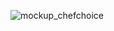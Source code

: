![mockup_chefchoice](https://github.com/ilmicuy/superheroes-apps/assets/126063465/97afd648-83db-41ea-bb8b-9f12ca1194a1)
